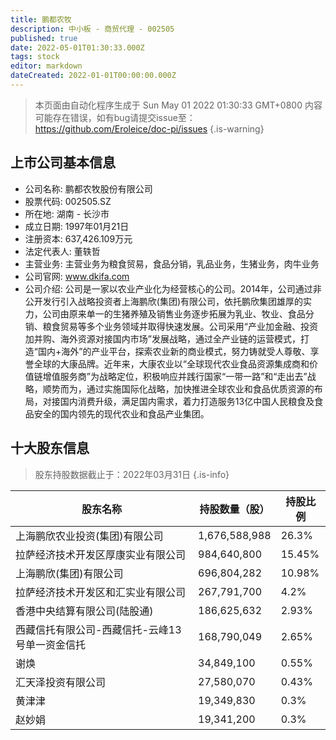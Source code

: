 ```yaml
---
title: 鹏都农牧
description: 中小板 - 商贸代理 - 002505
published: true
date: 2022-05-01T01:30:33.000Z
tags: stock
editor: markdown
dateCreated: 2022-01-01T00:00:00.000Z
---
```


> 本页面由自动化程序生成于 Sun May 01 2022 01:30:33 GMT+0800
> 内容可能存在错误，如有bug请提交issue至：https://github.com/Eroleice/doc-pi/issues
{.is-warning}

## 上市公司基本信息
- 公司名称: 鹏都农牧股份有限公司
- 股票代码: 002505.SZ
- 所在地: 湖南 - 长沙市
- 成立日期: 1997年01月21日
- 注册资本: 637,426.109万元
- 法定代表人: 董轶哲
- 主营业务: 主营业务为粮食贸易，食品分销，乳品业务，生猪业务，肉牛业务
- 公司官网: www.dkifa.com
- 公司介绍: 公司是一家以农业产业化为经营核心的公司。2014年，公司通过非公开发行引入战略投资者上海鹏欣(集团)有限公司，依托鹏欣集团雄厚的实力，公司由原来单一的生猪养殖及销售业务逐步拓展为乳业、牧业、食品分销、粮食贸易等多个业务领域并取得快速发展。公司采用“产业加金融、投资加并购、海外资源对接国内市场”发展战略，通过全产业链的运营模式，打造“国内+海外”的产业平台，探索农业新的商业模式，努力铸就受人尊敬、享誉全球的大康品牌。近年来，大康农业以“全球现代农业食品资源集成商和价值链增值服务商”为战略定位，积极响应并践行国家“一带一路”和“走出去”战略，顺势而为，通过实施国际化战略，加快推进全球农业和食品优质资源的布局，对接国内消费升级，满足国内需求，着力打造服务13亿中国人民粮食及食品安全的国内领先的现代农业和食品产业集团。


## 十大股东信息
> 股东持股数据截止于：2022年03月31日
{.is-info}

| 股东名称 | 持股数量（股） | 持股比例 |
| --- | --- | --- |
| 上海鹏欣农业投资(集团)有限公司 | 1,676,588,988 | 26.3% |
| 拉萨经济技术开发区厚康实业有限公司 | 984,640,800 | 15.45% |
| 上海鹏欣(集团)有限公司 | 696,804,282 | 10.98% |
| 拉萨经济技术开发区和汇实业有限公司 | 267,791,700 | 4.2% |
| 香港中央结算有限公司(陆股通) | 186,625,632 | 2.93% |
| 西藏信托有限公司-西藏信托-云峰13号单一资金信托 | 168,790,049 | 2.65% |
| 谢焕 | 34,849,100 | 0.55% |
| 汇天泽投资有限公司 | 27,580,070 | 0.43% |
| 黄津津 | 19,349,830 | 0.3% |
| 赵妙娟 | 19,341,200 | 0.3% |




